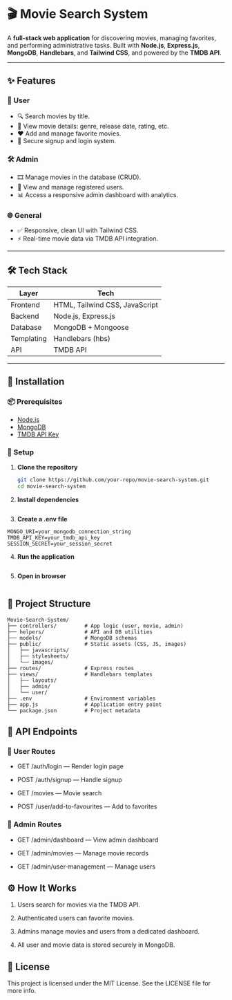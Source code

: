 # 🎬 Movie Search System

A **full-stack web application** for discovering movies, managing favorites, and performing administrative tasks. Built with **Node.js**, **Express.js**, **MongoDB**, **Handlebars**, and **Tailwind CSS**, and powered by the **TMDB API**.

---

## ✨ Features

### 👤 User

- 🔍 Search movies by title.
- 📄 View movie details: genre, release date, rating, etc.
- ❤️ Add and manage favorite movies.
- 🔐 Secure signup and login system.

### 🛠️ Admin

- 🎞️ Manage movies in the database (CRUD).
- 👥 View and manage registered users.
- 📊 Access a responsive admin dashboard with analytics.

### 🌐 General

- ✅ Responsive, clean UI with Tailwind CSS.
- ⚡ Real-time movie data via TMDB API integration.

---

## 🛠️ Tech Stack

| Layer      | Tech                           |
| ---------- | ------------------------------ |
| Frontend   | HTML, Tailwind CSS, JavaScript |
| Backend    | Node.js, Express.js            |
| Database   | MongoDB + Mongoose             |
| Templating | Handlebars (hbs)               |
| API        | TMDB API                       |

---

## 🚀 Installation

### 📦 Prerequisites

- [Node.js](https://nodejs.org/)
- [MongoDB](https://www.mongodb.com/)
- [TMDB API Key](https://www.themoviedb.org/)

### 📁 Setup

1. **Clone the repository**
   ```bash
   git clone https://github.com/your-repo/movie-search-system.git
   cd movie-search-system
   ```
2. **Install dependencies**

```npm install
```

3. **Create a .env file**

```PORT=3000
MONGO_URI=your_mongodb_connection_string
TMDB_API_KEY=your_tmdb_api_key
SESSION_SECRET=your_session_secret
```

4. **Run the application**

```npm start
```

5. **Open in browser**

```http://localhost:3000
```

## 📂 Project Structure

```plaintext
Movie-Search-System/
├── controllers/         # App logic (user, movie, admin)
├── helpers/             # API and DB utilities
├── models/              # MongoDB schemas
├── public/              # Static assets (CSS, JS, images)
│   ├── javascripts/
│   ├── stylesheets/
│   └── images/
├── routes/              # Express routes
├── views/               # Handlebars templates
│   ├── layouts/
│   ├── admin/
│   └── user/
├── .env                 # Environment variables
├── app.js               # Application entry point
└── package.json         # Project metadata
```

## 📡 API Endpoints

### 👤 User Routes

- GET /auth/login — Render login page

- POST /auth/signup — Handle signup

- GET /movies — Movie search

- POST /user/add-to-favourites — Add to favorites

### 🔧 Admin Routes

- GET /admin/dashboard — View admin dashboard

- GET /admin/movies — Manage movie records

- GET /admin/user-management — Manage users

## ⚙️ How It Works

1. Users search for movies via the TMDB API.

2. Authenticated users can favorite movies.

3. Admins manage movies and users from a dedicated dashboard.

4. All user and movie data is stored securely in MongoDB.

## 📄 License

This project is licensed under the MIT License. See the LICENSE file for more info.
